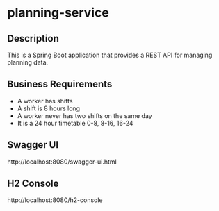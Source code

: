# planning-service

## Description
This is a Spring Boot application that provides a REST API for managing planning data.

## Business Requirements
- A worker has shifts
- A shift is 8 hours long
- A worker never has two shifts on the same day
- It is a 24 hour timetable 0-8, 8-16, 16-24


## Swagger UI
http://localhost:8080/swagger-ui.html

## H2 Console
http://localhost:8080/h2-console